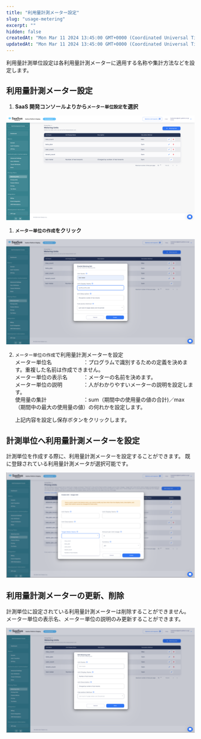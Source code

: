 ```yaml
---
title: "利用量計測メーター設定"
slug: "usage-metering"
excerpt: ""
hidden: false
createdAt: "Mon Mar 11 2024 13:45:00 GMT+0000 (Coordinated Universal Time)"
updatedAt: "Mon Mar 11 2024 13:45:00 GMT+0000 (Coordinated Universal Time)"
---
```

利用量計測単位設定は各利用量計測メーターに適用する名称や集計方法などを設定します。


## 利用量計測メーター設定

1. **SaaS 開発コンソールよりから`メーター単位設定`を選択**

![usage-metering-1](/ja/img/saas-development-console/usage-metering-1.png)

1. **`メーター単位の作成`をクリック**

![usage-metering-2](/ja/img/saas-development-console/usage-metering-2.png)

2. `メーター単位の作成`で利用量計測メーターを設定  
    メーター単位名　　　　　　：プログラムで識別するための定義を決めます。重複した名前は作成できません。  
    メーター単位の表示名　　　：メーターの名前を決めます。  
    メーター単位の説明　　　　：人がわかりやすいメーターの説明を設定します。  
    使用量の集計　　　　　　　：sum（期間中の使用量の値の合計)／max（期間中の最大の使用量の値）の何れかを設定します。  

    上記内容を設定し保存ボタンをクリックします。

## 計測単位へ利用量計測メーターを設定
計測単位を作成する際に、利用量計測メーターを設定することができます。
既に登録されている利用量計測メータが選択可能です。

![usage-metering-3](/ja/img/saas-development-console/usage-metering-3.png)


## 利用量計測メーターの更新、削除
計測単位に設定されている利用量計測メーターは削除することができません。  
メーター単位の表示名、メーター単位の説明のみ更新することができます。

![usage-metering-4](/ja/img/saas-development-console/usage-metering-4.png)



